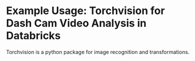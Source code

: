 # Example Usage: Torchvision for Dash Cam Video Analysis in Databricks

Torchvision is a python package for image recognition and transformations.

<!---removed due to accessibility requirements
<video width="600" height="350" controls>
    <source src="/api/media/dash_cam_project_demo.mp4" type="video/mp4">
    Your browser does not support the video tag.
</video>
-->